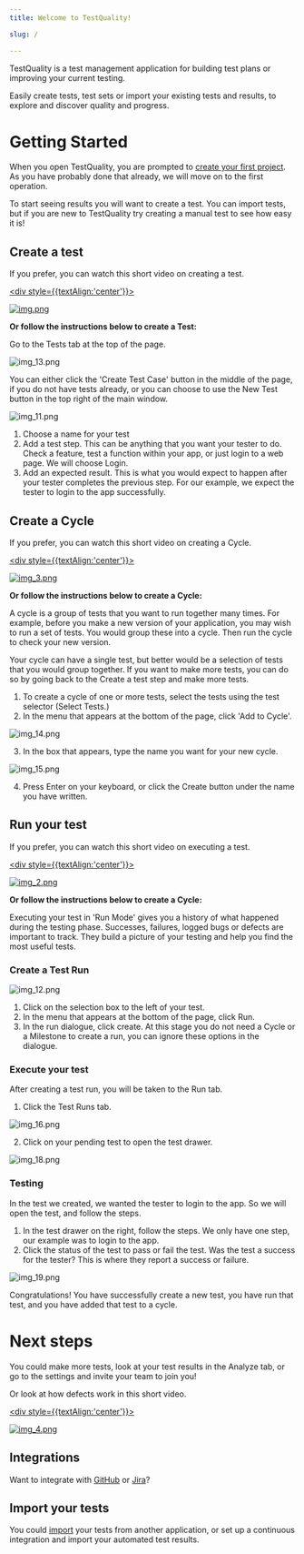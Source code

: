 ```yaml
---
title: Welcome to TestQuality!

slug: /

---
```



TestQuality is a test management application for building test plans or improving your current testing. 

Easily create tests, test sets or import your existing tests and results, to explore and discover quality and progress.

# Getting Started

When you open TestQuality, you are prompted to [create your first project](project.md). As you have probably done that already, we will move on to the first operation. 

To start seeing results you will want to create a test. You can import tests, but if you are new to TestQuality try creating a manual test to see how easy it is!


## Create a test

If you prefer, you can watch this short video on creating a test.

<a href="https://youtu.be/HpgHJrP8gow"> <div style={{textAlign:'center'}}>

![img.png](img/img3/img.png)

</div></a>

**Or follow the instructions below to create a Test:** 

Go to the Tests tab at the top of the page.


![img_13.png](img/img2/img_13.png)


You can either click the 'Create Test Case' button in the middle of the page, if you do not have tests already, or you can choose to use the New Test button in the top right of the main window.

![img_11.png](img/img2/img_11.png)

1. Choose a name for your test
2. Add a test step. This can be anything that you want your tester to do. Check a feature, test a function within your app, or just login to a web page. We will choose Login. 
3. Add an expected result. This is what you would expect to happen after your tester completes the previous step. For our example, we expect the tester to login to the app successfully.


## Create a Cycle

If you prefer, you can watch this short video on creating a Cycle.

<a href="https://youtu.be/pIBrfyhPVKw"> <div style={{textAlign:'center'}}>

![img_3.png](img_3.png)

</div></a>

**Or follow the instructions below to create a Cycle:**

A cycle is a group of tests that you want to run together many times. For example, before you make a new version of your application, you may wish to run a set of tests. You would group these into a cycle. Then run the cycle to check your new version.

Your cycle can have a single test, but better would be a selection of tests that you would group together. If you want to make more tests, you can do so by going back to the Create a test step and make more tests.

1. To create a cycle of one or more tests, select the tests using the test selector (Select Tests.)
2. In the menu that appears at the bottom of the page, click 'Add to Cycle'.

![img_14.png](img/img2/img_14.png)

3. In the box that appears, type the name you want for your new cycle.

![img_15.png](img/img2/img_15.png)

4. Press Enter on your keyboard, or click the Create button under the name you have written.




## Run your test

If you prefer, you can watch this short video on executing a test.

<a href="https://youtu.be/d-dObYB2i8s"> <div style={{textAlign:'center'}}>

![img_2.png](img_2.png)

</div></a>

**Or follow the instructions below to create a Cycle:**

Executing your test in 'Run Mode' gives you a history of what happened during the testing phase. Successes, failures, logged bugs or defects are important to track. They build a picture of your testing and help you find the most useful tests.

### Create a Test Run


![img_12.png](img/img2/img_12.png)

1. Click on the selection box to the left of your test.
2. In the menu that appears at the bottom of the page, click Run. 
3. In the run dialogue, click create. At this stage you do not need a Cycle or a Milestone to create a run, you can ignore these options in the dialogue.

### Execute your test

After creating a test run, you will be taken to the Run tab. 

1. Click the Test Runs tab.

![img_16.png](img/img2/img_16.png)

2. Click on your pending test to open the test drawer.

![img_18.png](img/img2/img_18.png)

### Testing

In the test we created, we wanted the tester to login to the app. So we will open the test, and follow the steps. 

1. In the test drawer on the right, follow the steps. We only have one step, our example was to login to the app. 
2. Click the status of the test to pass or fail the test. Was the test a success for the tester? This is where they report a success or failure. 

![img_19.png](img/img2/img_19.png)


Congratulations! You have successfully create a new test, you have run that test, and you have added that test to a cycle.

# Next steps
You could make more tests, look at your test results in the Analyze tab, or go to the settings and invite your team to join you!

Or look at how defects work in this short video. 

<a href="https://youtu.be/E2ECzeuCpP4"> <div style={{textAlign:'center'}}>

![img_4.png](img/img3/img_4.png)

</div></a>




## Integrations
Want to integrate with [GitHub](integrations.md) or [Jira](integrations.md)?

## Import your tests
You could [import](importing.md) your tests from another application, or set up a continuous integration and import your automated test results.


































